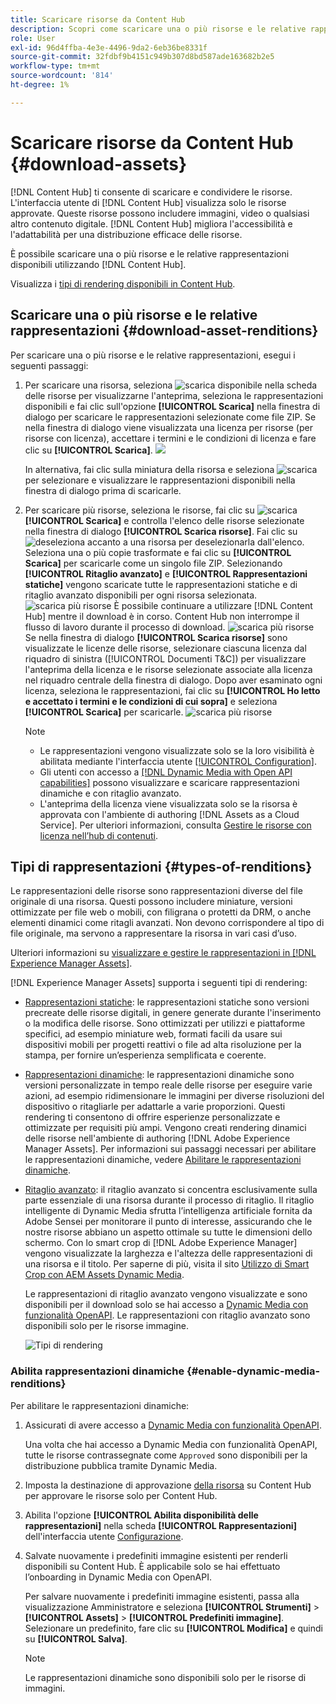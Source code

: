 ```yaml
---
title: Scaricare risorse da Content Hub
description: Scopri come scaricare una o più risorse e le relative rappresentazioni dal portale Content Hub.
role: User
exl-id: 96d4ffba-4e3e-4496-9da2-6eb36be8331f
source-git-commit: 32fdbf9b4151c949b307d8bd587ade163682b2e5
workflow-type: tm+mt
source-wordcount: '814'
ht-degree: 1%

---
```


# Scaricare risorse da Content Hub {#download-assets}

[!DNL Content Hub] ti consente di scaricare e condividere le risorse. L&#39;interfaccia utente di [!DNL Content Hub] visualizza solo le risorse approvate. Queste risorse possono includere immagini, video o qualsiasi altro contenuto digitale. [!DNL Content Hub] migliora l&#39;accessibilità e l&#39;adattabilità per una distribuzione efficace delle risorse.

È possibile scaricare una o più risorse e le relative rappresentazioni disponibili utilizzando [!DNL Content Hub].

Visualizza i [tipi di rendering disponibili in Content Hub](#types-of-renditions).

## Scaricare una o più risorse e le relative rappresentazioni {#download-asset-renditions}

Per scaricare una o più risorse e le relative rappresentazioni, esegui i seguenti passaggi:

1. Per scaricare una risorsa, seleziona ![scarica](/help/assets/assets/download-icon.svg) disponibile nella scheda delle risorse per visualizzarne l&#39;anteprima, seleziona le rappresentazioni disponibili e fai clic sull&#39;opzione **[!UICONTROL Scarica]** nella finestra di dialogo per scaricare le rappresentazioni selezionate come file ZIP. Se nella finestra di dialogo viene visualizzata una licenza per risorse (per risorse con licenza), accettare i termini e le condizioni di licenza e fare clic su **[!UICONTROL Scarica]**.
   ![](/help/assets/assets/download-an-asset-CH-from-asset-card.png)

   In alternativa, fai clic sulla miniatura della risorsa e seleziona ![scarica](/help/assets/assets/download-icon.svg) per selezionare e visualizzare le rappresentazioni disponibili nella finestra di dialogo prima di scaricarle.

1. Per scaricare più risorse, seleziona le risorse, fai clic su ![scarica](/help/assets/assets/download-icon.svg) **[!UICONTROL Scarica]** e controlla l&#39;elenco delle risorse selezionate nella finestra di dialogo **[!UICONTROL Scarica risorse]**. Fai clic su ![deseleziona](/help/assets/assets/Close.svg) accanto a una risorsa per deselezionarla dall&#39;elenco. Seleziona una o più copie trasformate e fai clic su **[!UICONTROL Scarica]** per scaricarle come un singolo file ZIP. Selezionando **[!UICONTROL Ritaglio avanzato]** e **[!UICONTROL Rappresentazioni statiche]** vengono scaricate tutte le rappresentazioni statiche e di ritaglio avanzato disponibili per ogni risorsa selezionata.
   ![scarica più risorse](/help/assets/assets/download-multiple-assets-CH.png)
È possibile continuare a utilizzare [!DNL Content Hub] mentre il download è in corso. Content Hub non interrompe il flusso di lavoro durante il processo di download.
   ![scarica più risorse](/help/assets/assets/download-assets-notification-ch.png)
Se nella finestra di dialogo **[!UICONTROL Scarica risorse]** sono visualizzate le licenze delle risorse, selezionare ciascuna licenza dal riquadro di sinistra ([!UICONTROL Documenti T&amp;C]) per visualizzare l&#39;anteprima della licenza e le risorse selezionate associate alla licenza nel riquadro centrale della finestra di dialogo. Dopo aver esaminato ogni licenza, seleziona le rappresentazioni, fai clic su **[!UICONTROL Ho letto e accettato i termini e le condizioni di cui sopra]** e seleziona **[!UICONTROL Scarica]** per scaricarle.
   ![scarica più risorse](/help/assets/assets/download-multiple-licensed-assets-CH.png)

   >[!NOTE]
   >
   >* Le rappresentazioni vengono visualizzate solo se la loro visibilità è abilitata mediante l&#39;interfaccia utente [[!UICONTROL Configuration]](/help/assets/configure-content-hub-ui-options.md#renditions-content-hub).
   >* Gli utenti con accesso a [[!DNL Dynamic Media with Open API capabilities]](/help/assets/dynamic-media-open-apis-overview.md) possono visualizzare e scaricare rappresentazioni dinamiche e con ritaglio avanzato.
   >* L&#39;anteprima della licenza viene visualizzata solo se la risorsa è approvata con l&#39;ambiente di authoring [!DNL Assets as a Cloud Service]. Per ulteriori informazioni, consulta [Gestire le risorse con licenza nell’hub di contenuti](/help/assets/manage-licensed-assets-on-content-hub.md).

<!--

## Download an asset and its renditions {#download-asset-renditions} 

To download an asset and its renditions, execute the following steps: 

1. Click the asset to view its properties.

1. Click ![download](/help/assets/assets/download-icon.svg) to see the list of available asset renditions in the **[!UICONTROL Download]** panel.

   >[!NOTE]
   >
   >* The renditions display only if their visibility is enabled using the [Configuration](/help/assets/configure-content-hub-ui-options.md#renditions-content-hub) User Interface.
   >* You can download all [static, dynamic, and smart crop renditions](#types-of-renditions) while downloading an asset.

1. Select one or more renditions and click **[!UICONTROL Download]** to download the selected renditions as a zip file. 
While downloading a licensed asset, select **[!UICONTROL I have read and accepted the terms & conditions mentioned above]** before clicking **[!UICONTROL Download]**. You can also click **[!UICONTROL terms & conditions]** to view the asset license. The preview of the license displays only if the asset is approved using Assets as a Cloud Service authoring environment. For more information, see [Manage licensed assets on Content Hub](/help/assets/manage-licensed-assets-on-content-hub.md).

   ![Download single asset renditions](/help/assets/assets/download-single-asset-renditions.png)


If you are downloading a licensed asset, select **[!UICONTROL I have read and accepted the terms & conditions mentioned above]** and then click **[!UICONTROL Download]**. You can also click **[!UICONTROL terms & conditions]** to view the asset license. The preview of the license displays only if the asset is approved using Assets as a Cloud Service authoring environment. For more information, see [Manage licensed assets on Content Hub](/help/assets/manage-licensed-assets-on-content-hub.md).

>[!NOTE]
>
> The users with access to [Dynamic Media with Open API capabilities](/help/assets/dynamic-media-open-apis-overview.md) can view and download dynamic and smart crop renditions.

## Download multiple assets and their renditions {#download-multiple-assets-renditions} 

To download multiple assets and their renditions, execute the following steps: 

1. Select the assets and click ![download](/help/assets/assets/download-icon.svg) **[!UICONTROL Download]**. The [!UICONTROL Download assets] screen displays listing all the selected assets. 
1. Click **[!UICONTROL Download]** to select from the various download options to begin download:

    * **Download [!UICONTROL Originals]**: Select this option to download the selected assets in the original form.
    * **Download [!UICONTROL Static Renditions only]**: Select this option to download all available static renditions of assets except the original assets.
    * **Download [!UICONTROL Originals & Static Renditions]**: Select this option to download both original and static renditions of the selected assets. 

      ![Download multiple renditions](/help/assets/assets/download-multiple-renditions.png)

      >[!NOTE]
      >
      >* The renditions display only if their visibility is enabled using the [Configuration](/help/assets/configure-content-hub-ui-options.md#renditions-content-hub) User Interface.
      >* You can only download [static renditions](#types-of-renditions) while downloading multiple assets.

    If any of the selected asset is a licensed asset, click the license of the asset in left pane to see its preview, which enables you to select **[!UICONTROL I have read and accepted the terms & conditions mentioned above]** and then click **[!UICONTROL Download]**. The preview of the license displays only if the asset is approved using Assets as a Cloud Service authoring environment. For more information, see [Manage licensed assets on Content Hub](/help/assets/manage-licensed-assets-on-content-hub.md).

    <!--![download-multiple-license](/help/assets/assets/download-multiple-license.png)-->

<!--1. On the Content Hub homepage, select the asset and click **Download**. The **Download assets** dialog box displays a license or list of licenses associated with the selected assets in the left pane. 
1. Click a license in the left pane to see its PDF in the middle pane and the associated assets with it in the right pane. The license PDF preview is displayed only if the license is approved in your Assets as a Cloud Service environment. [Approve the license PDFs](/help/assets/approve-assets-content-hub.md) of the selected assets to see their previews.
1. Optional: Click ![remove-icon](/help/assets/assets/remove-icon.svg) to remove a license from the dialog box.
1. Select **I have read and accept all the terms and conditions mentioned above.** 
1. Click **Download** to download the selected assets.-->

<!---This dialog box displays the list of licenses associated with the selected assets in the left pane. Select a license to preview its terms and conditions (in pdf format) in the middle pane and the preview of the associated assets to the license in the right. Reviewed licenses are highlighted in light blue.


The dialog box that displays depends on whether the download list includes expired assets or only non-expired assets. <br/>
**Download expired assets dialog box:** This dialog box displays the expired assets' preview along with their expiry date in the left pane. The expired assets' count out of total selected displays in the right pane. Click **Proceed with all assets** to download expired assets with other assets (if present). The Download assets dialog box displays. See the [Download assets dialog box](#Download-asset-dialog-box) to proceed further.
    
    >[!NOTE]
    >
    >[Enable the download option for expired assets](/help/assets/configure-content-hub-ui-options.md#expired-assets-content-hub) to download them. Only expired assets that have enabled downloading are available for download.

   <a id="Download-asset-dialog-box"></a> **Download assets dialog box:** This dialog box displays the list of licenses associated with the selected assets in the left pane. Select a license to preview its terms and conditions (in pdf format) in the middle pane and the associated assets' preview and their count in the right pane. Reviewed licenses are highlighted in light blue.

    >[!NOTE]
    >
    > The **Download Asset dialog box** previews licensing terms and conditions only for approved licenses. [Approve the assets' licenses](/help/assets/approve-assets-content-hub.md) before downloading them to preview their licensing terms in the **Download Asset dialog box**.

1. Click  ![remove-icon](/help/assets/assets/remove-icon.svg) to remove a license from the download dialog box. 

1. Accept the terms and conditions and then click **Download** to download assets associated with the available licenses in the left pane.-->
<!--![download-multiple-license](/help/assets/assets/download-multiple-license.png)-->

<!---
### Download non-licensed Assets {#download-non-licensed-assets}

 To download non-licensed assets, select the assets and click ![download](/help/assets/assets/download-icon.svg) from the top rail.-->

## Tipi di rappresentazioni {#types-of-renditions}

Le rappresentazioni delle risorse sono rappresentazioni diverse del file originale di una risorsa. Questi possono includere miniature, versioni ottimizzate per file web o mobili, con filigrana o protetti da DRM, o anche elementi dinamici come ritagli avanzati. Non devono corrispondere al tipo di file originale, ma servono a rappresentare la risorsa in vari casi d’uso.

Ulteriori informazioni su [visualizzare e gestire le rappresentazioni in [!DNL Experience Manager Assets]](/help/assets/renditions.md).

[!DNL Experience Manager Assets] supporta i seguenti tipi di rendering:

* [Rappresentazioni statiche](/help/assets/renditions.md#static-renditions): le rappresentazioni statiche sono versioni precreate delle risorse digitali, in genere generate durante l&#39;inserimento o la modifica delle risorse. Sono ottimizzati per utilizzi e piattaforme specifici, ad esempio miniature web, formati facili da usare sui dispositivi mobili per progetti reattivi o file ad alta risoluzione per la stampa, per fornire un’esperienza semplificata e coerente.

* [Rappresentazioni dinamiche](/help/assets/renditions.md#dynamic-renditions): le rappresentazioni dinamiche sono versioni personalizzate in tempo reale delle risorse per eseguire varie azioni, ad esempio ridimensionare le immagini per diverse risoluzioni del dispositivo o ritagliarle per adattarle a varie proporzioni. Questi rendering ti consentono di offrire esperienze personalizzate e ottimizzate per requisiti più ampi. Vengono creati rendering dinamici delle risorse nell&#39;ambiente di authoring [!DNL Adobe Experience Manager Assets]. Per informazioni sui passaggi necessari per abilitare le rappresentazioni dinamiche, vedere [Abilitare le rappresentazioni dinamiche](#enable-dynamic-media-renditions).

* [Ritaglio avanzato](/help/assets/dynamic-media/image-profiles.md#creating-image-profiles): il ritaglio avanzato si concentra esclusivamente sulla parte essenziale di una risorsa durante il processo di ritaglio. Il ritaglio intelligente di Dynamic Media sfrutta l’intelligenza artificiale fornita da Adobe Sensei per monitorare il punto di interesse, assicurando che le nostre risorse abbiano un aspetto ottimale su tutte le dimensioni dello schermo. Con lo smart crop di [!DNL Adobe Experience Manager] vengono visualizzate la larghezza e l&#39;altezza delle rappresentazioni di una risorsa e il titolo. Per saperne di più, visita il sito [Utilizzo di Smart Crop con AEM Assets Dynamic Media](https://experienceleague.adobe.com/it/docs/experience-manager-learn/assets/dynamic-media/images/smart-crop-feature-video-use).

  Le rappresentazioni di ritaglio avanzato vengono visualizzate e sono disponibili per il download solo se hai accesso a [Dynamic Media con funzionalità OpenAPI](/help/assets/dynamic-media-open-apis-overview.md). Le rappresentazioni con ritaglio avanzato sono disponibili solo per le risorse immagine.

  ![Tipi di rendering](/help/assets/assets/renditions-types.png)

### Abilita rappresentazioni dinamiche {#enable-dynamic-media-renditions}

Per abilitare le rappresentazioni dinamiche:

1. Assicurati di avere accesso a [Dynamic Media con funzionalità OpenAPI](/help/assets/dynamic-media-open-apis-overview.md).

   Una volta che hai accesso a Dynamic Media con funzionalità OpenAPI, tutte le risorse contrassegnate come `Approved` sono disponibili per la distribuzione pubblica tramite Dynamic Media.

1. Imposta la destinazione di approvazione [ della risorsa](/help/assets/approve-assets-content-hub.md#set-approval-target) su Content Hub per approvare le risorse solo per Content Hub.

1. Abilita l&#39;opzione **[!UICONTROL Abilita disponibilità delle rappresentazioni]** nella scheda **[!UICONTROL Rappresentazioni]** dell&#39;interfaccia utente [Configurazione](/help/assets/configure-content-hub-ui-options.md#access-configuration-options-content-hub).

1. Salvate nuovamente i predefiniti immagine esistenti per renderli disponibili su Content Hub. È applicabile solo se hai effettuato l’onboarding in Dynamic Media con OpenAPI.

   Per salvare nuovamente i predefiniti immagine esistenti, passa alla visualizzazione Amministratore e seleziona **[!UICONTROL Strumenti]** > **[!UICONTROL Assets]** > **[!UICONTROL Predefiniti immagine]**. Selezionare un predefinito, fare clic su **[!UICONTROL Modifica]** e quindi su **[!UICONTROL Salva]**.



   >[!NOTE]
   > 
   > Le rappresentazioni dinamiche sono disponibili solo per le risorse di immagini.



